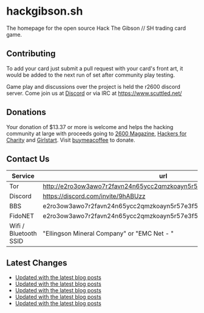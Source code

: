 # hackgibson.sh
The homepage for the open source Hack The Gibson // SH trading card game.


## Contributing

To add your card just submit a pull request with your card's front art, it would be added to the next run of set after community play testing.

Game play and discussions over the project is held the r2600 discord server. Come join us at [Discord](https://discord.com/invite/9hABUzz) or via IRC at https://www.scuttled.net/


## Donations

Your donation of $13.37 or more is welcome and helps the hacking community at large with proceeds going to [2600 Magazine](https://2600.com/), [Hackers for Charity](https://hackersforcharity.org) and [Girlstart](https://girlstart.org).  Visit [buymeacoffee](https://www.buymeacoffee.com/hackgibson.sh) to donate.


## Contact Us

Service | url
-|-
Tor | http://e2ro3ow3awo7r2favn24n65ycc2qmzkoayn5r57e3f56nvjwdcgg32ad.onion
Discord | https://discord.com/invite/9hABUzz
BBS | e2ro3ow3awo7r2favn24n65ycc2qmzkoayn5r57e3f56nvjwdcgg32ad.onion:23
FidoNET | e2ro3ow3awo7r2favn24n65ycc2qmzkoayn5r57e3f56nvjwdcgg32ad.onion:24554
Wifi / Bluetooth SSID | "Ellingson Mineral Company" or "EMC Net - <fidonet address>"

## Latest Changes
<!-- BLOG-POST-LIST:START -->
- [Updated with the latest blog posts](https://github.com/DFW2600/hackgibson.sh/commit/52ca43157cc4e17e0cf0c76cbafd589edc390827)
- [Updated with the latest blog posts](https://github.com/DFW2600/hackgibson.sh/commit/8567ddbce75e78520691ebf1d193f2f646ca60e1)
- [Updated with the latest blog posts](https://github.com/DFW2600/hackgibson.sh/commit/80efb011fffa308bad92b21c8e1df4f57c3868da)
- [Updated with the latest blog posts](https://github.com/DFW2600/hackgibson.sh/commit/331060426ef8075077962a5b8d71393483e0c1d7)
- [Updated with the latest blog posts](https://github.com/DFW2600/hackgibson.sh/commit/abc54b83a8a8029d5e68b5d4597f1f62c69e2d06)
<!-- BLOG-POST-LIST:END -->
